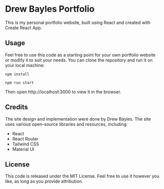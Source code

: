 # Drew Bayles Portfolio
This is my personal portfolio website, built using React and created with Create React App.

## Usage
Feel free to use this code as a starting point for your own portfolio website or modify it to suit your needs. You can clone the repository and run it on your local machine:


`npm install`

`npm run start`

Then open http://localhost:3000 to view it in the browser.

## Credits
The site design and implementation were done by Drew Bayles. The site uses various open-source libraries and resources, including:

- React
- React Router
- Tailwind CSS
- Material UI

## License
This code is released under the MIT License. Feel free to use it however you like, as long as you provide attribution.